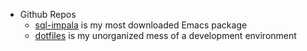 * Github Repos
  * [sql-impala](https://github.com/jterk/sql-impala) is my most downloaded Emacs package
  * [dotfiles](https://github.com/jterk/dotfiles) is my unorganized mess of a development environment
